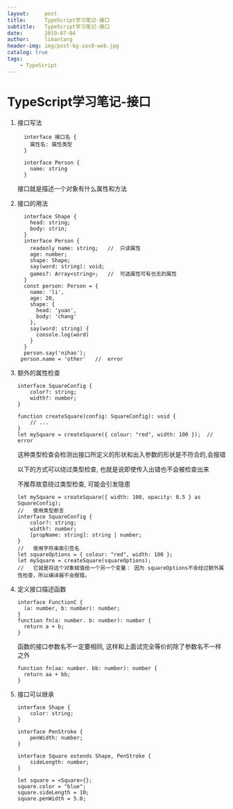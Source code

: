 ```yaml
---
layout:     post
title:      TypeScript学习笔记-接口
subtitle:   TypeScript学习笔记-接口
date:       2019-07-04
author:     limantang
header-img: img/post-bg-ios9-web.jpg
catalog: true
tags:
    - TypeScript
---
```


# TypeScript学习笔记-接口

1. 接口写法

   ```tsx
     interface 接口名 {
       属性名: 属性类型
     }
   
     interface Person {
       name: string
     }
   ```

   接口就是描述一个对象有什么属性和方法

2. 接口的用法

   ```tsx
     interface Shape {
       head: string;
       body: strin;
     }
     interface Person {
       readonly name: string;	//	只读属性
       age: number;
       shape: Shape;
       say(word: string): void;
       games?: Array<string>;	//	可选属性可有也无的属性
     }
     const person: Person = {
       name: 'li',
       age: 20,
       shape: {
         head: 'yuan',
         body: 'chang'
       },
       say(word: string) {
         console.log(word)
       }
     }
     person.say('nihao');
   	person.name = 'other'	//	error
   ```

3. 额外的属性检查

   ```tsx
   interface SquareConfig {
       color?: string;
       width?: number;
   }
   
   function createSquare(config: SquareConfig): void {
       // ...
   }
   let mySquare = createSquare({ colour: "red", width: 100 });	//	error
   
   ```

   这种类型检查会检测出接口所定义的形状和出入参数的形状是不符合的,会报错

   以下的方式可以绕过类型检查, 也就是说即使传入出错也不会被检查出来

   不推荐故意绕过类型检查, 可能会引发隐患

   ```tsx
   let mySquare = createSquare({ width: 100, opacity: 0.5 } as SquareConfig);
   //	使用类型断言
   interface SquareConfig {
       color?: string;
       width?: number;
       [propName: string]: string | number;
   }
   //	使用字符串索引签名
   let squareOptions = { colour: "red", width: 100 };
   let mySquare = createSquare(squareOptions);
   //	它就是将这个对象赋值给一个另一个变量： 因为 squareOptions不会经过额外属性检查，所以编译器不会报错。
   ```

4. 定义接口描述函数

   ```tsx
   interface FunctionC {
     (a: number, b: number): number;
   }
   function fn(a: number. b: number): number {
     return a + b;
   }
   ```

   函数的接口参数名不一定要相同, 这样和上面试完全等价的除了参数名不一样之外

   ```tsx
   function fn(aa: number. bb: number): number {
     return aa + bb;
   }
   ```

5. 接口可以继承

   ```tsx
   interface Shape {
       color: string;
   }
   
   interface PenStroke {
       penWidth: number;
   }
   
   interface Square extends Shape, PenStroke {
       sideLength: number;
   }
   
   let square = <Square>{};
   square.color = "blue";
   square.sideLength = 10;
   square.penWidth = 5.0;
   ```

   